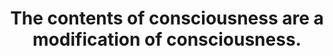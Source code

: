 ---
title: The contents of consciousness are a modification of consciousness.
tags: experience waking-up
---